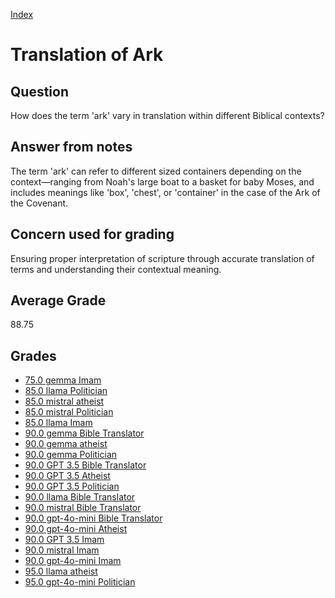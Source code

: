 
[Index](../index.md)
# Translation of Ark
## Question
How does the term 'ark' vary in translation within different Biblical contexts?

## Answer from notes
The term 'ark' can refer to different sized containers depending on the context—ranging from Noah's large boat to a basket for baby Moses, and includes meanings like 'box', 'chest', or 'container' in the case of the Ark of the Covenant.

## Concern used for grading
Ensuring proper interpretation of scripture through accurate translation of terms and understanding their contextual meaning.

## Average Grade
88.75

## Grades
 * [75.0 gemma Imam](../answers/gemma_Imam/Translation_of_Ark.md)
 * [85.0 llama Politician](../answers/llama_Politician/Translation_of_Ark.md)
 * [85.0 mistral atheist](../answers/mistral_atheist/Translation_of_Ark.md)
 * [85.0 mistral Politician](../answers/mistral_Politician/Translation_of_Ark.md)
 * [85.0 llama Imam](../answers/llama_Imam/Translation_of_Ark.md)
 * [90.0 gemma Bible Translator](../answers/gemma_Bible_Translator/Translation_of_Ark.md)
 * [90.0 gemma atheist](../answers/gemma_atheist/Translation_of_Ark.md)
 * [90.0 gemma Politician](../answers/gemma_Politician/Translation_of_Ark.md)
 * [90.0 GPT 3.5 Bible Translator](../answers/GPT_3.5_Bible_Translator/Translation_of_Ark.md)
 * [90.0 GPT 3.5 Atheist](../answers/GPT_3.5_Atheist/Translation_of_Ark.md)
 * [90.0 GPT 3.5 Politician](../answers/GPT_3.5_Politician/Translation_of_Ark.md)
 * [90.0 llama Bible Translator](../answers/llama_Bible_Translator/Translation_of_Ark.md)
 * [90.0 mistral Bible Translator](../answers/mistral_Bible_Translator/Translation_of_Ark.md)
 * [90.0 gpt-4o-mini Bible Translator](../answers/gpt-4o-mini_Bible_Translator/Translation_of_Ark.md)
 * [90.0 gpt-4o-mini Atheist](../answers/gpt-4o-mini_Atheist/Translation_of_Ark.md)
 * [90.0 GPT 3.5 Imam](../answers/GPT_3.5_Imam/Translation_of_Ark.md)
 * [90.0 mistral Imam](../answers/mistral_Imam/Translation_of_Ark.md)
 * [90.0 gpt-4o-mini Imam](../answers/gpt-4o-mini_Imam/Translation_of_Ark.md)
 * [95.0 llama atheist](../answers/llama_atheist/Translation_of_Ark.md)
 * [95.0 gpt-4o-mini Politician](../answers/gpt-4o-mini_Politician/Translation_of_Ark.md)
